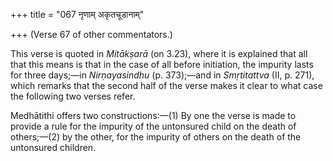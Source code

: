 +++
title = "067 नृणाम् अकृतचूडानाम्"

+++
(Verse 67 of other commentators.)

This verse is quoted in *Mitākṣarā* (on 3.23), where it is explained
that all that this means is that in the case of all before initiation,
the impurity lasts for three days;—in *Nirṇayasindhu* (p. 373);—and in
*Smṛtitattva* (II, p. 271), which remarks that the second half of the
verse makes it clear to what case the following two verses refer.

Medhātithi offers two constructions:—(1) By one the verse is made to
provide a rule for the impurity of the untonsured child on the death of
others;—(2) by the other, for the impurity of others on the death of the
untonsured children.


